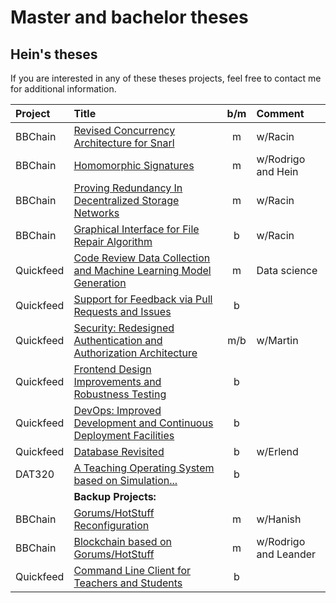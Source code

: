 # Master and bachelor theses

## Hein's theses

If you are interested in any of these theses projects, feel free to contact me for additional information.

| Project   | Title                                                                                                      | b/m  | Comment               |
|:----------|:-----------------------------------------------------------------------------------------------------------|:----:|:----------------------|
| BBChain   | [Revised Concurrency Architecture for Snarl](snarl-concurrency-arch.md)                                    |  m   | w/Racin               |
| BBChain   | [Homomorphic Signatures](homomorphic-signatures.md)                                                        |  m   | w/Rodrigo and Hein    |
| BBChain   | [Proving Redundancy In Decentralized Storage Networks](proof-of-storage.md)                                |  m   | w/Racin               |
| BBChain   | [Graphical Interface for File Repair Algorithm](bbchain-file-repair.md)                                    |  b   | w/Racin               |
| Quickfeed | [Code Review Data Collection and Machine Learning Model Generation](quickfeed-codereview-data.md)          |  m   | Data science          |
| Quickfeed | [Support for Feedback via Pull Requests and Issues](quickfeed-pr-feedback.md)                              |  b   |                       |
| Quickfeed | [Security: Redesigned Authentication and Authorization Architecture](quickfeed-auth.md)                    |  m/b | w/Martin              |
| Quickfeed | [Frontend Design Improvements and Robustness Testing](quickfeed-ui-testing.md)                             |  b   |                       |
| Quickfeed | [DevOps: Improved Development and Continuous Deployment Facilities](quickfeed-devops.md)                   |  b   |                       |
| Quickfeed | [Database Revisited](quickfeed-db.md)                                                                      |  b   | w/Erlend              |
| DAT320    | [A Teaching Operating System based on Simulation...](teaching-os.md)                                       |  b   |                       |
|           | **Backup Projects:**                                                                                       |      |                       |
| BBChain   | [Gorums/HotStuff Reconfiguration](gorums-hotstuff-reconfig.md)                                             |  m   | w/Hanish              |
| BBChain   | [Blockchain based on Gorums/HotStuff](bbchain-block.md)                                                    |  m   | w/Rodrigo and Leander |
| Quickfeed | [Command Line Client for Teachers and Students](quickfeed-cli.md)                                          |  b   |                       |
